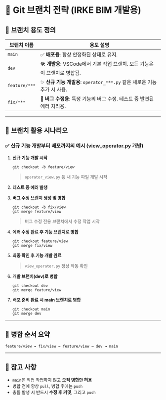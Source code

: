 
# 🔀 Git 브랜치 전략 (IRKE BIM 개발용)

## 📌 브랜치 용도 정의

| 브랜치 이름      | 용도 설명 |
|------------------|-----------|
| `main`           | ✅ **배포용**: 항상 안정화된 상태로 유지. |
| `dev`            | 🛠️ **개발용**: VSCode에서 기본 작업 브랜치. 모든 기능은 이 브랜치로 병합됨. |
| `feature/***`    | ✨ **신규 기능 개발용**: `operator_***.py` 같은 새로운 기능 추가 시 사용. |
| `fix/***`        | 🐛 **버그 수정용**: 특정 기능의 버그 수정. 테스트 중 발견된 에러 처리용. |

---

## 🚀 브랜치 활용 시나리오

### ✅ 신규 기능 개발부터 배포까지의 예시 (view_operator.py 개발)

1. **신규 기능 개발 시작**  
   ```
   git checkout -b feature/view
   ```
   > `operator_view.py` 등 새 기능 파일 개발 시작

2. **테스트 중 에러 발생**

3. **버그 수정 브랜치 생성 및 병합**  
   ```
   git checkout -b fix/view
   git merge feature/view
   ```
   > 버그 수정 전용 브랜치에서 수정 작업 시작

4. **에러 수정 완료 후 기능 브랜치로 병합**  
   ```
   git checkout feature/view
   git merge fix/view
   ```

5. **최종 확인 후 기능 개발 완료**  
   > `view_operator.py` 정상 작동 확인

6. **개발 브랜치(dev)로 병합**  
   ```
   git checkout dev
   git merge feature/view
   ```

7. **배포 준비 완료 시 main 브랜치로 병합**  
   ```
   git checkout main
   git merge dev
   ```

---

## 🔁 병합 순서 요약

```
feature/view → fix/view → feature/view → dev → main
```

---

## 🧠 참고 사항
- `main`은 직접 작업하지 않고 **오직 병합만 허용**
- 병합 전에 항상 `pull`, 병합 후에는 `push`
- 충돌 발생 시 반드시 **수정 후 커밋**, 그리고 `push`
